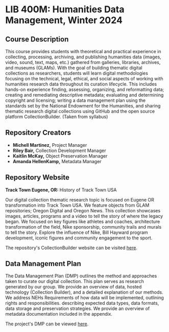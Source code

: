 # LIB 400M: Humanities Data Management, Winter 2024 
## Course Description
This course provides students with theoretical and practical experience in collecting,
processing, archiving, and publishing humanities data (images, video, sound, text,
maps, etc.) gathered from galleries, libraries, archives, and museums (GLAMs). With
the goal of building thematic digital collections as researchers, students will learn digital
methodologies focusing on the technical, legal, ethical, and social aspects of working
with humanities research data throughout its curation lifecycle. This includes hands-on
experience finding, assessing, organizing, and reformatting data; creating and
remediating descriptive metadata; evaluating and determining copyright and licensing;
writing a data management plan using the standards set by the National Endowment for
the Humanities, and sharing thematic research digital collections using GitHub and the
open source platform CollectionBuilder.
(Taken from syllabus)

## Repository Creators
- **Michell Martinez,** Project Manager
- **Riley Bair,** Collection Development Manager
- **Kaitlin McKay,** Object Preservation Manager
- **Amanda HellenKamp,** Metadata Manager

## Repository Website
**Track Town Eugene, OR:** History of Track Town USA 

Our digital collection thematic research topic is focused on Eugene OR transformation into Track Town USA. We feature objects from GLAM repositories; Oregon Digital and Oregon News. This collection showcases images, articles, programs and a video to tell the story of where the legacy began. We focused on key figures like athletes and coaches, architecture transformation of the field, Nike sponsorship, community trails and murals to tell the story. Explore the influence of Nike, Bill Hayward program development, iconic figures and community engagement to the sport. 

The repository's CollectionBuilder website can be visited [here](https://lib350mwinter2024.github.io/group2/).

## Data Management Plan

The Data Management Plan (DMP) outlines the method and approaches taken to curate our digital collection. This plan serves as research generated by our group. We provide an overview of data, hosted technology (Collection Builder), and a detailed explanation of our methods. We address NEHs Requirements of how data will be implemented, outlining rights and responsibilities. describing expected data types, data formats, data storage and preservation strategies. We provide an overview of metadata documentation included in the appendix. 

The project's DMP can be viewed [here](https://lib350mwinter2024.github.io/group2/dmp.html).
